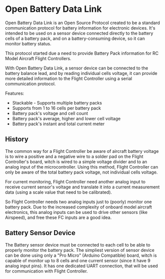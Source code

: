 # Open Battery Data Link
Open Battery Data Link is an Open Source Protocol created to be a standard communication protocol for battery information for electronic devices. It's intended to be used on a sensor device connected directly to the battery cells of a battery pack, and on a battery-consuming device, so it can monitor battery status.

This protocol started due a need to provide Battery Pack information for RC Model Aircraft Flight Controllers. 

With Open Battery Data Link, a sensor device can be connected to the battery balance lead, and by reading individual cells voltage, it can provide more detailed information to the Flight Controller using a serial communication protocol.

Features:
- Stackable - Supports multiple battery packs
- Supports from 1 to 16 cells per battery pack
- Battery pack's voltage and cell count
- Battery pack's average, higher and lower cell voltage
- Battery pack's instant and total current meter

## History
The common way for a Flight Controller be aware of aircraft battery voltage is to wire a positive and a negative wire to a solder pad on the Flight Controller's board, witch is wired to a simple voltage divider and to an analog input of the microcontroller. Using this method, Flight Controller can only be aware of the total battery pack voltage, not individual cells voltage.

For current monitoring, Flight Controller need another analog input to receive current sensor's voltage and translate it into a current measurement data (using a scale value that need to be calibrated).

So Flight Controller needs two analog inputs just to (poorly) monitor one battery pack. Due to the increased complexity of onboard model aircraft electronics, this analog inputs can be used to drive other sensors (like Airspeed), and free these FC inputs are a good idea.

## Battery Sensor Device
The Battery sensor device must be connected to each cell to be able to properly monitor the battery pack. The simpliest version of sensor device can be done using only a "Pro Micro" (Arduino Compatible) board, witch is capable of monitor up to 8 cells and one current sensor (since it have 9 analog input pins). It has one dedicated UART connection, that will be used for communication with Flight Controller.

